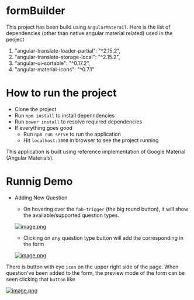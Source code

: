 # formBuilder

This project has been build using `AngularMaterail`. Here is the list of dependencies (other than native angular material related) used in the peoject
1.   "angular-translate-loader-partial": "^2.15.2",
2.   "angular-translate-storage-local": "^2.15.2",
3.   "angular-ui-sortable": "^0.17.2",
4.    "angular-material-icons": "^0.7.1"

# How to run the project
  * Clone the project
  * Run `npm install` to install depenndencies
  * Run `bower install` to resolve required dependencies
  * If everything goes good
    * Run `npm run serve` to run the application
    * Hit `localhost:3000` in browser to see the project running

This application is built using reference implementation of Google Material (Angular Materials). 

# Runnig Demo

 * Adding New Question
    * On hovering over the `fab-trigger` (the big round button), it will show the available/supported question types.
    
    [![image.png](https://s1.postimg.cc/2dy0ogngu7/image.png)](https://postimg.cc/image/7b6hib18mz/)
    * Clicking on any question type button will add the corresponding in the form
    
    [![image.png](https://s1.postimg.cc/23cgt4bpun/image.png)](https://postimg.cc/image/2z8y8kleaj/)

There is button with eye `icon` on the upper right side of the page. When question've been added to the form, the preview mode of the form can be seen clicking that `button` like

[![image.png](https://s1.postimg.cc/742dxqmhbz/image.png)](https://postimg.cc/image/7i8tolus6z/)

